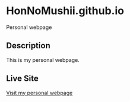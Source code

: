 # HonNoMushii.github.io

Personal webpage

## Description

This is my personal webpage.

## Live Site

[Visit my personal webpage](https://HonNoMushii.github.io)
